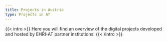```yaml
---
title: Projects in Austria
type: Projects in AT
---
```


{{< intro >}}
Here you will find an overview of the digital projects developed and hosted by EHRI-AT partner institutions:
{{< /intro >}}
